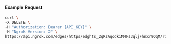 <!-- Code generated for API Clients. DO NOT EDIT. -->

#### Example Request

```bash
curl \
-X DELETE \
-H "Authorization: Bearer {API_KEY}" \
-H "Ngrok-Version: 2" \
https://api.ngrok.com/edges/https/edghts_2qRzAqodkiN4Fs3qljFhnxr9OqM/routes/edghtsrt_2qRzAqNlROAsIvPZYGEHPDAFLxO/response_headers
```
